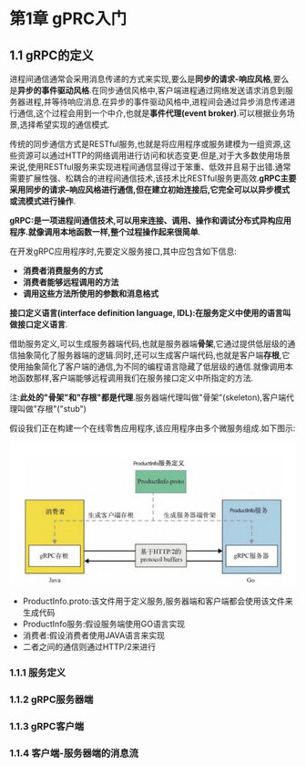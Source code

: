 # 第1章 gPRC入门

## 1.1 gRPC的定义

进程间通信通常会采用消息传递的方式来实现,要么是**同步的请求-响应风格**,要么是**异步的事件驱动风格**.在同步通信风格中,客户端进程通过网络发送请求消息到服务器进程,并等待响应消息.在异步的事件驱动风格中,进程间会通过异步消息传递进行通信,这个过程会用到一个中介,也就是**事件代理(event broker)**.可以根据业务场景,选择希望实现的通信模式.

传统的同步通信方式是RESTful服务,也就是将应用程序或服务建模为一组资源,这些资源可以通过HTTP的网络调用进行访问和状态变更.但是,对于大多数使用场景来说,使用RESTful服务来实现进程间通信显得过于笨重、低效并且易于出错.通常需要扩展性强、松耦合的进程间通信技术,该技术比RESTful服务更高效.**gRPC主要采用同步的请求–响应风格进行通信,但在建立初始连接后,它完全可以以异步模式或流模式进行操作**.

**gRPC:是一项进程间通信技术,可以用来连接、调用、操作和调试分布式异构应用程序.就像调用本地函数一样,整个过程操作起来很简单**.

在开发gRPC应用程序时,先要定义服务接口,其中应包含如下信息:

- **消费者消费服务的方式**
- **消费者能够远程调用的方法**
- **调用这些方法所使用的参数和消息格式**

**接口定义语言(interface definition language, IDL):在服务定义中使用的语言叫做接口定义语言**.

借助服务定义,可以生成服务器端代码,也就是服务器端**骨架**,它通过提供低层级的通信抽象简化了服务器端的逻辑.同时,还可以生成客户端代码,也就是客户端**存根**,它使用抽象简化了客户端的通信,为不同的编程语言隐藏了低层级的通信.就像调用本地函数那样,客户端能够远程调用我们在服务接口定义中所指定的方法.

注:**此处的"骨架"和"存根"都是代理**.服务器端代理叫做"骨架"(skeleton),客户端代理叫做"存根"("stub")

假设我们正在构建一个在线零售应用程序,该应用程序由多个微服务组成.如下图示:

![基于gRPC的微服务及其消费者](../../img/chapter1/section1-1/基于gRPC的微服务及其消费者.png)

- ProductInfo.proto:该文件用于定义服务,服务器端和客户端都会使用该文件来生成代码
- ProductInfo服务:假设服务端使用GO语言实现
- 消费者:假设消费者使用JAVA语言来实现
- 二者之间的通信则通过HTTP/2来进行

### 1.1.1 服务定义

### 1.1.2 gRPC服务器端

### 1.1.3 gRPC客户端

### 1.1.4 客户端-服务器端的消息流